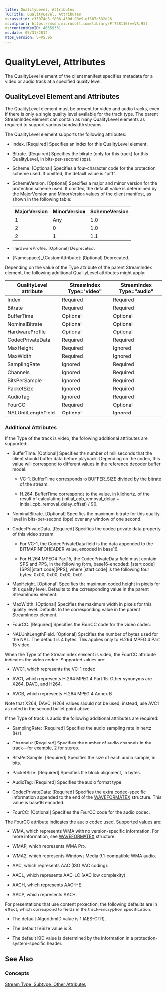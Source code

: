 ```yaml
---
title: QualityLevel, Attributes
TOCTitle: QualityLevel, Attributes
ms:assetid: c33074d3-f806-450d-98e9-ef307c532d26
ms:mtpsurl: https://msdn.microsoft.com/library/Ff728116(v=VS.95)
ms:contentKeyID: 46359331
ms.date: 05/31/2012
mtps_version: v=VS.95
---
```


# QualityLevel, Attributes

The QualityLevel element of the client manifest specifies metadata for a video or audio track at a specified quality level.

## QualityLevel Element and Attributes

The QualityLevel element must be present for video and audio tracks, even if there is only a single quality level available for the track type. The parent StreamIndex element can contain as many QualityLevel elements as required to support various bandwidth streams.

The QualityLevel element supports the following attributes:

  - Index. \[Required\] Specifies an index for this QualityLevel element.

  - Bitrate. \[Required\] Specifies the bitrate (only for this track) for this QualityLevel, in bits-per-second (bps).

  - Scheme. \[Optional\] Specifies a four-character code for the protection scheme used. If omitted, the default value is "piff".

  - SchemeVersion. \[Optional\] Specifies a major and minor version for the protection scheme used. If omitted, the default value is determined by the MajorVersion and MinorVersion values of the client manifest, as shown in the following table:
    
    |MajorVersion|MinorVersion|SchemeVersion|
    |--- |--- |--- |
    |1|Any|1.0|
    |2|0|1.0|
    |2|1|1.1|


<!-- end list -->

  - HardwareProfile: \[Optional\] Deprecated.

  - {Namespace}\_{CustomAttribute}: \[Optional\] Deprecated.

Depending on the value of the Type attribute of the parent StreamIndex element, the following additional QualityLevel attributes might apply:

|QualityLevel attribute|StreamIndex Type="video"|StreamIndex Type="audio"|
|--- |--- |--- |
|Index|Required|Required|
|Bitrate|Required|Required|
|BufferTime|Optional|Optional|
|NominalBitrate|Optional|Optional|
|HardwareProfile|Optional|Optional|
|CodecPrivateData|Required|Required|
|MaxHeight|Required|Ignored|
|MaxWidth|Required|Ignored|
|SamplingRate|Ignored|Required|
|Channels|Ignored|Required|
|BitsPerSample|Ignored|Required|
|PacketSize|Ignored|Required|
|AudioTag|Ignored|Required|
|FourCC|Required|Optional|
|NALUnitLengthField|Optional|Ignored|


### Additional Attributes

If the Type of the track is video, the following additional attributes are supported:

  - BufferTime. \[Optional\] Specifies the number of milliseconds that the client should buffer data before playback. Depending on the codec, this value will correspond to different values in the reference decoder buffer model:
    
      - VC-1. BufferTime corresponds to BUFFER\_SIZE divided by the bitrate of the stream.
    
      - H.264. BufferTime corresponds to the value, in kilohertz, of the result of calculating (initial\_cpb\_removal\_delay + initial\_cpb\_removal\_delay\_offset) / 90.

  - NominalBitrate. \[Optional\] Specifies the maximum bitrate for this quality level in bits-per-second (bps) over any window of one second.

  - CodecPrivateData. \[Required\] Specifies the codec private data property of this video stream:
    
      - For VC-1, the CodecPrivateData field is the data appended to the BITMAPINFOHEADER value, encoded in base16.
    
      - For H.264 MPEG4 Part15, the CodecPrivateData field must contain SPS and PPS, in the following form, base16-encoded: \[start code\]\[SPS\]\[start code\]\[PPS\], where \[start code\] is the following four bytes: 0x00, 0x00, 0x00, 0x01.

  - MaxHeight. \[Optional\] Specifies the maximum coded height in pixels for this quality level. Defaults to the corresponding value in the parent StreamIndex element.

  - MaxWidth. \[Optional\] Specifies the maximum width in pixels for this quality level. Defaults to the corresponding value in the parent StreamIndex element.

  - FourCC. \[Required\] Specifies the FourCC code for the video codec.

  - NALUnitLengthField. \[Optional\] Specifies the number of bytes used for the NAL. The default is 4 bytes. This applies only to H.264 MPEG 4 Part 15 video.

When the Type of the StreamIndex element is video, the FourCC attribute indicates the video codec. Supported values are:

  - WVC1, which represents the VC-1 codec

  - AVC1, which represents H.264 MPEG 4 Part 15. Other synonyms are X264, DAVC, and H264.

  - AVCB, which represents H.264 MPEG 4 Annex B

Note that X264, DAVC, H264 values should not be used; instead, use AVC1 as noted in the second bullet point above.

If the Type of track is audio the following additional attributes are required:

  - SamplingRate: \[Required\] Specifies the audio sampling rate in hertz (Hz).

  - Channels: \[Required\] Specifies the number of audio channels in the track—for example, 2 for stereo.

  - BitsPerSample: \[Required\] Specifies the size of each audio sample, in bits.

  - PacketSize: \[Required\] Specifies the block alignment, in bytes.

  - AudioTag: \[Required\] Specifies the audio format type.

  - CodecPrivateData: \[Required\] Specifies the extra codec-specific information appended to the end of the [WAVEFORMATEX](https://go.microsoft.com/fwlink/?linkid=204792) structure. This value is base16 encoded.

  - FourCC: \[Optional\] Specifies the FourCC code for the audio codec.

The FourCC attribute indicates the audio codec used. Supported values are:

  - WMA, which represents WMA with no version-specific information. For more information, see [WAVEFORMATEX](https://go.microsoft.com/fwlink/?linkid=204792) structure.

  - WMAP, which represents WMA Pro.

  - WMA2, which represents Windows Media 9.1-compatible WMA audio.

  - AAC, which represents AAC (ISO AAC coding).

  - AACL, which represents AAC-LC (AAC low complexity).

  - AACH, which represents AAC-HE.

  - AACP, which represents AAC+.

For presentations that use content protection, the following defaults are in effect, which correspond to fields in the track-encryption specification:

  - The default AlgorithmID value is 1 (AES-CTR).

  - The default IVSize value is 8.

  - The default KID value is determined by the information in a protection-system-specific header.

## See Also

### Concepts

[Stream Type, Subtype, Other Attributes](stream-type-subtype-other-attributes.md)

